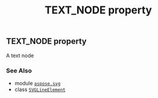 ﻿---
title: TEXT_NODE property
second_title: Aspose.SVG for Python via .NET API References
description: 
type: docs
weight: 600
url: /python-net/aspose.svg/svglineelement/text_node/
is_root: false
---

## TEXT_NODE property


A text node

### See Also
* module [`aspose.svg`](../../)
* class [`SVGLineElement`](/svg/python-net/aspose.svg/svglineelement)
